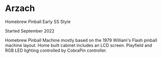 # Arzach
Homebrew Pinball Early SS Style

Started September 2022

Homebrew Pinball Machine mostly based on the 1979 William's Flash pinball machine layout.  Home built cabinet includes an LCD screen.  Playfield and RGB LED lighting controlled by CobraPin controller.

